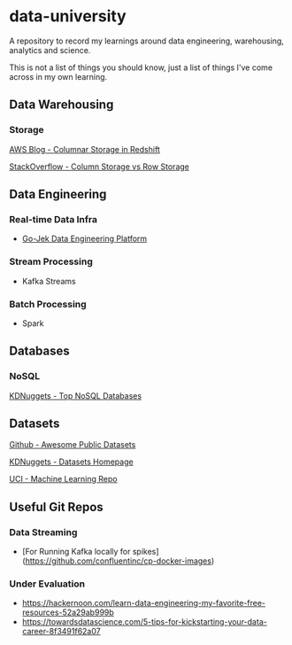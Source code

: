 # data-university
A repository to record my learnings around data engineering, warehousing, analytics and science.

This is not a list of things you should know, just a list of things I've come across in my own learning.

## Data Warehousing
### Storage
[AWS Blog - Columnar Storage in Redshift](https://docs.aws.amazon.com/redshift/latest/dg/c_columnar_storage_disk_mem_mgmnt.html)

[StackOverflow - Column Storage vs Row Storage](https://stackoverflow.com/questions/13010225/why-many-refer-to-cassandra-as-a-column-oriented-database)


## Data Engineering

### Real-time Data Infra
* [Go-Jek Data Engineering Platform](https://blog.gojekengineering.com/data-infrastructure-at-go-jek-cd4dc8cbd929)

### Stream Processing 
* Kafka Streams



### Batch Processing
* Spark


## Databases 

### NoSQL
[KDNuggets - Top NoSQL Databases](https://www.kdnuggets.com/2016/06/top-nosql-database-engines.html)

## Datasets

[Github - Awesome Public Datasets](https://github.com/awesomedata/awesome-public-datasets)

[KDNuggets - Datasets Homepage](https://www.kdnuggets.com/datasets/index.html)

[UCI - Machine Learning Repo](https://archive.ics.uci.edu/ml/index.php)


## Useful Git Repos
### Data Streaming
* [For Running Kafka locally for spikes] (https://github.com/confluentinc/cp-docker-images)

### Under Evaluation
* https://hackernoon.com/learn-data-engineering-my-favorite-free-resources-52a29ab999b
* https://towardsdatascience.com/5-tips-for-kickstarting-your-data-career-8f3491f62a07



